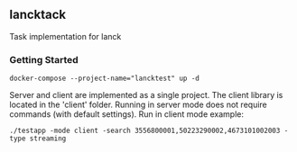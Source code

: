 ## lancktack
Task implementation for lanck

### Getting Started
    docker-compose --project-name="lancktest" up -d

Server and client are implemented as a single project. The client library is located in the 'client' folder. Running in server mode does not require commands (with default settings). Run in client mode example:

`./testapp -mode client -search 3556800001,50223290002,4673101002003 -type streaming`